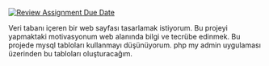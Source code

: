 [![Review Assignment Due Date](https://classroom.github.com/assets/deadline-readme-button-24ddc0f5d75046c5622901739e7c5dd533143b0c8e959d652212380cedb1ea36.svg)](https://classroom.github.com/a/uelKf0-p)

Veri tabanı içeren bir web sayfası tasarlamak istiyorum. Bu projeyi yapmaktaki motivasyonum web alanında bilgi ve tecrübe edinmek. Bu projede mysql tabloları kullanmayı düşünüyorum. php my admin uygulaması üzerinden bu tabloları oluşturacağım.